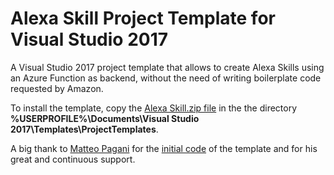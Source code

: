 # Alexa Skill Project Template for Visual Studio 2017
A Visual Studio 2017 project template that allows to create Alexa Skills using an Azure Function as backend, without the need of writing boilerplate code requested by Amazon.

To install the template, copy the [Alexa Skill.zip file](https://github.com/marcominerva/AlexaSkillTemplate/raw/master/Alexa%20Skill.zip) in the the directory **%USERPROFILE%\Documents\Visual Studio 2017\Templates\ProjectTemplates**.

A big thank to [Matteo Pagani](https://twitter.com/qmatteoq) for the [initial code](https://github.com/Microsoft/Windows-AppConsult-samples-PWA/tree/master/AlexaSkill) of the template and for his great and continuous support.
